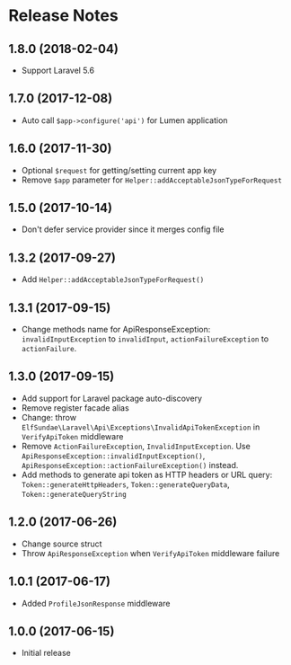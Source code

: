 # Release Notes

## 1.8.0 (2018-02-04)

- Support Laravel 5.6

## 1.7.0 (2017-12-08)

- Auto call `$app->configure('api')` for Lumen application

## 1.6.0 (2017-11-30)

- Optional `$request` for getting/setting current app key
- Remove `$app` parameter for `Helper::addAcceptableJsonTypeForRequest`

## 1.5.0 (2017-10-14)

- Don't defer service provider since it merges config file

## 1.3.2 (2017-09-27)

- Add `Helper::addAcceptableJsonTypeForRequest()`

## 1.3.1 (2017-09-15)

- Change methods name for ApiResponseException: `invalidInputException` to `invalidInput`, `actionFailureException` to `actionFailure`.

## 1.3.0 (2017-09-15)

- Add support for Laravel package auto-discovery
- Remove register facade alias
- Change: throw `ElfSundae\Laravel\Api\Exceptions\InvalidApiTokenException` in `VerifyApiToken` middleware
- Remove `ActionFailureException`, `InvalidInputException`. Use `ApiResponseException::invalidInputException()`, `ApiResponseException::actionFailureException()` instead.
- Add methods to generate api token as HTTP headers or URL query: `Token::generateHttpHeaders`, `Token::generateQueryData`, `Token::generateQueryString`

## 1.2.0 (2017-06-26)

- Change source struct
- Throw `ApiResponseException` when `VerifyApiToken` middleware failure

## 1.0.1 (2017-06-17)

- Added `ProfileJsonResponse` middleware

## 1.0.0 (2017-06-15)

- Initial release
